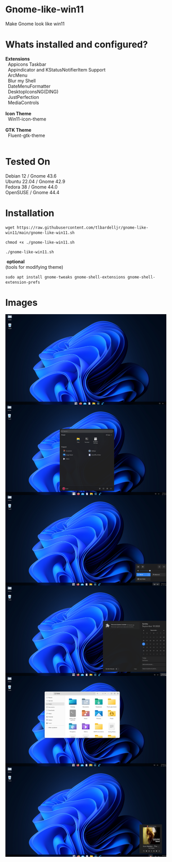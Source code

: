 # Gnome-like-win11
Make Gnome look like win11

# Whats installed and configured?
<b>Extensions</b><br>
&nbsp; Appicons Taskbar<br>
&nbsp; Appindicator and KStatusNotifierItem Support<br>
&nbsp; ArcMenu<br>
&nbsp; Blur my Shell<br>
&nbsp; DateMenuFormatter<br>
&nbsp; DesktopIconsNG(DING)<br>
&nbsp; JustPerfection<br>
&nbsp; MediaControls<br><br>
<b>Icon Theme</b><br>
&nbsp; Win11-icon-theme<br><br>
<b>GTK Theme</b><br>
&nbsp; Fluent-gtk-theme<br><br>

# Tested On
Debian 12 / Gnome 43.6<br>
Ubuntu 22.04 / Gnome 42.9<br>
Fedora 38 / Gnome 44.0<br>
OpenSUSE / Gnome 44.4

# Installation


```
wget https://raw.githubusercontent.com/tlbardelljr/gnome-like-win11/main/gnome-like-win11.sh
```

```
chmod +x ./gnome-like-win11.sh
```

```
./gnome-like-win11.sh
```
&nbsp;<b>optional</b><br>(tools for modifying theme)

```
sudo apt install gnome-tweaks gnome-shell-extensions gnome-shell-extension-prefs
```

# Images
<a href="https://github.com/tlbardelljr/gnome-like-win11/blob/main/images/1.png?raw-true"><img src="https://github.com/tlbardelljr/gnome-like-win11/blob/main/images/1.png?raw-true" align="left" height="281" width="500" ></a> 
<a href="https://github.com/tlbardelljr/gnome-like-win11/blob/main/images/2.png?raw-true"><img src="https://github.com/tlbardelljr/gnome-like-win11/blob/main/images/2.png?raw-true" align="left" height="281" width="500" ></a> 
<a href="https://github.com/tlbardelljr/gnome-like-win11/blob/main/images/3.png?raw-true"><img src="https://github.com/tlbardelljr/gnome-like-win11/blob/main/images/3.png?raw-true" align="left" height="281" width="500" ></a> 
<a href="https://github.com/tlbardelljr/gnome-like-win11/blob/main/images/4.png?raw-true"><img src="https://github.com/tlbardelljr/gnome-like-win11/blob/main/images/4.png?raw-true" align="left" height="281" width="500" ></a> 
<a href="https://github.com/tlbardelljr/gnome-like-win11/blob/main/images/5.png?raw-true"><img src="https://github.com/tlbardelljr/gnome-like-win11/blob/main/images/5.png?raw-true" align="left" height="281" width="500" ></a> 
<a href="https://github.com/tlbardelljr/gnome-like-win11/blob/main/images/6.png?raw-true"><img src="https://github.com/tlbardelljr/gnome-like-win11/blob/main/images/6.png?raw-true" align="left" height="281" width="500" ></a> 

